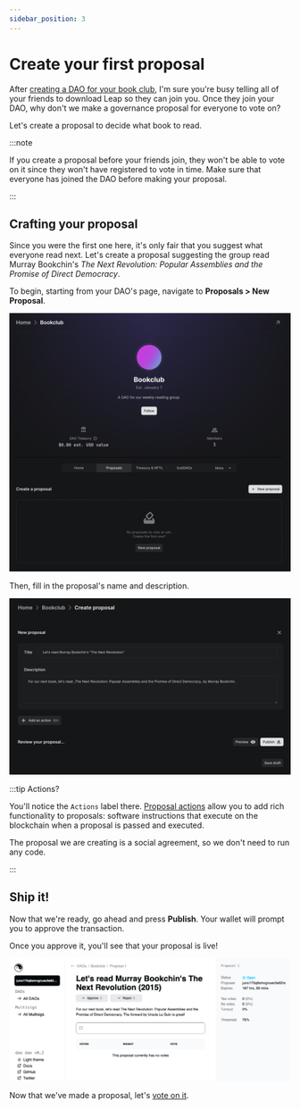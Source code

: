 ```yaml
---
sidebar_position: 3
---
```


# Create your first proposal

After [creating a DAO for your book club](./create-a-dao), I'm sure you're busy telling all of your friends to download Leap so they can join you. Once they join your DAO, why don't we make a governance proposal for everyone to vote on?

Let's create a proposal to decide what book to read.

:::note

If you create a proposal before your friends join, they won't be able to vote on it since they won't have registered to vote in time. Make sure that everyone has joined the DAO before making your proposal.

:::

## Crafting your proposal

Since you were the first one here, it's only fair that you suggest what everyone read next. Let's create a proposal suggesting the group read Murray Bookchin's _The Next Revolution: Popular Assemblies and the Promise of Direct Democracy_.

To begin, starting from your DAO's page, navigate to **Proposals > New Proposal**.

![Create proposal button](/img/quickstart/create-proposal-button.png)

Then, fill in the proposal's name and description.

![Proposal creation form](/img/quickstart/create-proposal-form.png)

:::tip Actions?

You'll notice the `Actions` label there. [Proposal actions](../../dao-governance/proposals/what#actions) allow you to add rich functionality to proposals: software instructions that execute on the blockchain when a proposal is passed and executed.

The proposal we are creating is a social agreement, so we don't need to run any code.

:::

## Ship it!

Now that we're ready, go ahead and press **Publish**. Your wallet will prompt you to approve the transaction.

Once you approve it, you'll see that your proposal is live!

![Created proposal](/img/quickstart/create-proposal-done.png)

Now that we've made a proposal, let's [vote on it](./voting).
